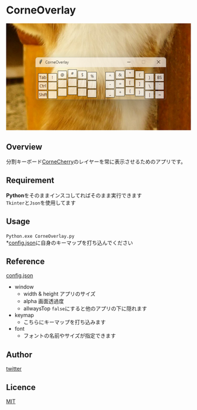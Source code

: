 # CorneOverlay

![image](https://github.com/Lacty/CorneOverlay/blob/main/image/image.png)

## Overview
分割キーボード[CorneCherry](https://shop.yushakobo.jp/products/corne-cherry-v3)のレイヤーを常に表示させるためのアプリです。

## Requirement
**Python**をそのままインスコしてればそのまま実行できます<br>
`Tkinter`と`Json`を使用してます

## Usage
`Python.exe CorneOverlay.py`<br>
*[config.json](https://github.com/Lacty/CorneOverlay/blob/main/config.json)に自身のキーマップを打ち込んでください

## Reference
[config.json](https://github.com/Lacty/CorneOverlay/blob/main/config.json)<br>
- window
    - width & height アプリのサイズ
    - alpha 画面透過度
    - allwaysTop `false`にすると他のアプリの下に隠れます
- keymap
    - こちらにキーマップを打ち込みます
- font
    - フォントの名前やサイズが指定できます

## Author

[twitter](https://twitter.com/cxx_trader)

## Licence

[MIT](https://github.com/Lacty/CorneOverlay/blob/main/LICENSE)
